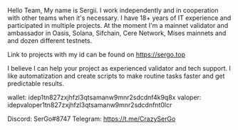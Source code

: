 Hello Team,
My name is Sergii. I work independently and in cooperation with other teams when it's necessary. I have 18+ years of IT experience and participated in multiple projects.
At the moment I'm a mainnet validator and ambassador in Oasis, Solana, Sifchain, Cere Network, Mises mainnets and and dozen different testnets.

Link to projects with my id can be found on https://sergo.top

I believe I can help your project as experienced validator and tech support. I like automatization and create scripts to make routine tasks faster and get predictable results.

wallet: idep1tn827zxjhfzl3qtsamanw9mnr2sdcdnf4k9q8x
valoper: idepvaloper1tn827zxjhfzl3qtsamanw9mnr2sdcdnfnt0lcr

Discord: SerGo#8747
Telegram: https://t.me/CrazySerGo
